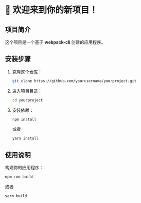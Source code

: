 # 🚀 欢迎来到你的新项目！

## 项目简介
这个项目是一个基于 **webpack-cli** 创建的应用程序。

<!-- ## 功能
- **模块化**：使用 webpack 进行模块打包，支持 ES6 模块。
- **灵活性**：可以轻松添加和配置插件以满足不同需求。
- **高性能**：通过代码分割和懒加载提高应用性能。 -->

## 安装步骤
1. 克隆这个仓库：
   ```bash
   git clone https://github.com/yourusername/yourproject.git
   ```
2. 进入项目目录：
   ```bash
   cd yourproject
   ```
3. 安装依赖：
   ```bash
   npm install
   ```
   或者
   ```bash
   yarn install
   ```

## 使用说明
构建你的应用程序：
```bash
npm run build
```
或者
```bash
yarn build
```
